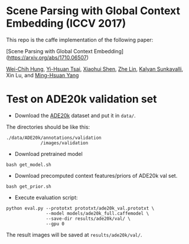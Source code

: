 # Scene Parsing with Global Context Embedding (ICCV 2017)

This repo is the caffe implementation of the following paper:

[Scene Parsing with Global Context Embedding] (https://arxiv.org/abs/1710.06507) <br/>

[Wei-Chih Hung](http://hfslyc.github.io), 
[Yi-Hsuan Tsai](https://sites.google.com/site/yihsuantsai/), 
[Xiaohui Shen](https://research.adobe.com/person/xiaohui-shen/), 
[Zhe Lin](https://research.adobe.com/person/zhe-lin/), 
[Kalyan Sunkavalli](https://research.adobe.com/person/kalyan-sunkavalli/), 
Xin Lu, 
and [Ming-Hsuan Yang](http://faculty.ucmerced.edu/mhyang/)


# Test  on ADE20k validation set

* Download the [ADE20k](http://groups.csail.mit.edu/vision/datasets/ADE20K/) dataset and put it in ```data/```.

The directories should be like this:
```
./data/ADE20k/annotations/validation
             /images/validation
```

* Download pretrained model

```
bash get_model.sh
```

* Download precomputed context features/priors of ADE20k val set.

```
bash get_prior.sh
```

* Execute evaluation script:

```
python eval.py --prototxt prototxt/ade20k_val.prototxt \
               --model models/ade20k_full.caffemodel \
               --save-dir results/ade20k/val/ \
               --gpu 0
```
The result images will be saved at ```results/ade20k/val/```.


